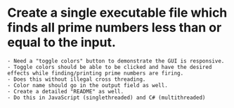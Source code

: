 # Create a single executable file which finds all prime numbers less than or equal to the input.

    - Need a "toggle colors" button to demonstrate the GUI is responsive.
    - Toggle colors should be able to be clicked and have the desired effects while finding/printing prime numbers are firing.
    - Does this without illegal cross threading.
    - Color name should go in the output field as well.
    - Create a detailed "README" as well.
    - Do this in JavaScript (singlethreaded) and C# (multithreaded)